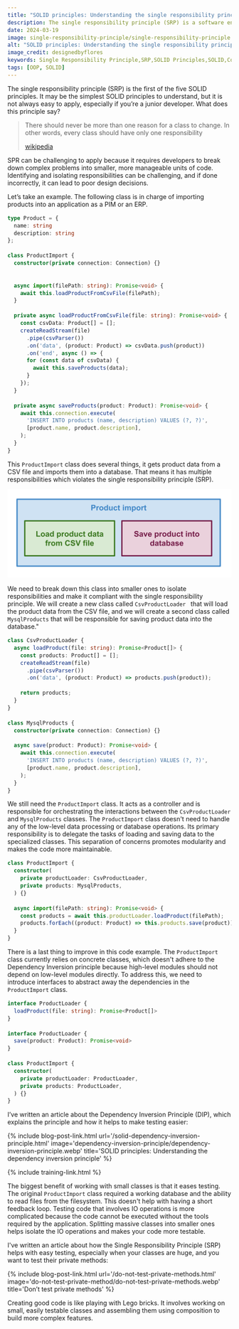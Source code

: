 ```yaml
---
title: "SOLID principles: Understanding the single responsibility principle"
description: The single responsibility principle (SRP) is a software engineering rule that can help developers write code that is more maintainable and testable. By following this principle, developers can break down complex problems into smaller, more manageable units of code, which makes the code easier to understand and maintain.
date: 2024-03-19
image: single-responsibility-principle/single-responsibility-principle.webp
alt: "SOLID principles: Understanding the single responsibility principle"
image_credit: designedbyflores
keywords: Single Responsibility Principle,SRP,SOLID Principles,SOLID,Code Modularity,Software Development,Object-Oriented Programming,OOP,software design,code quality
tags: [OOP, SOLID]
---
```


The single responsibility principle (SRP) is the first of the five SOLID principles. It may be the simplest SOLID principles to understand, but it is not always easy to apply, especially if you’re a junior developer. What does this principle say?

>There should never be more than one reason for a class to change. In other words, every class should have only one responsibility
>
>[wikipedia](https://en.wikipedia.org/wiki/SOLID)

SPR can be challenging to apply because it requires developers to break down complex problems into smaller, more manageable units of code. Identifying and isolating responsibilities can be challenging, and if done incorrectly, it can lead to poor design decisions.

Let’s take an example. The following class is in charge of importing products into an application as a PIM or an ERP.
```ts
type Product = {
  name: string
  description: string
};

class ProductImport {
  constructor(private connection: Connection) {}


  async import(filePath: string): Promise<void> {
    await this.loadProductFromCsvFile(filePath);
  }
  
  private async loadProductFromCsvFile(file: string): Promise<void> {
    const csvData: Product[] = [];
    createReadStream(file)
      .pipe(csvParser())
      .on('data', (product: Product) => csvData.push(product))
      .on('end', async () => {
      for (const data of csvData) {
        await this.saveProducts(data);
      }
    });
  }

  private async saveProducts(product: Product): Promise<void> {
    await this.connection.execute(
      'INSERT INTO products (name, description) VALUES (?, ?)',
      [product.name, product.description],
    );
  }
}
```

This `ProductImport` class does several things, it gets product data from a CSV file and imports them into a database. That means it has multiple responsibilities which violates the single responsibility principle (SRP).

![Product import responsibilities](images/posts/single-responsibility-principle/product-import-responsibilities.svg)

We need to break down this class into smaller ones to isolate responsibilities and make it compliant with the single responsibility principle. We will create a new class called  `CsvProductLoader ` that will load the product data from the CSV file, and we will create a second class called  `MysqlProducts` that will be responsible for saving product data into the database."

```ts
class CsvProductLoader {
  async loadProduct(file: string): Promise<Product[]> {
    const products: Product[] = [];
    createReadStream(file)
      .pipe(csvParser())
      .on('data', (product: Product) => products.push(product));
    
    return products;
  }
}

class MysqlProducts {
  constructor(private connection: Connection) {}
    
  async save(product: Product): Promise<void> {
    await this.connection.execute(
      'INSERT INTO products (name, description) VALUES (?, ?)',
      [product.name, product.description],
    );
  }
}
```

We still need the `ProductImport` class. It acts as a controller and is responsible for orchestrating the interactions between the `CsvProductLoader` and `MysqlProducts` classes. The `ProductImport` class doesn't need to handle any of the low-level data processing or database operations. Its primary responsibility is to delegate the tasks of loading and saving data to the specialized classes. This separation of concerns promotes modularity and makes the code more maintainable.

```ts
class ProductImport {
  constructor(
    private productLoader: CsvProductLoader,
    private products: MysqlProducts,
  ) {}
    
  async import(filePath: string): Promise<void> {
    const products = await this.productLoader.loadProduct(filePath);
    products.forEach((product: Product) => this.products.save(product));
  }
}
```

There is a last thing to improve in this code example. The `ProductImport` class currently relies on concrete classes, which doesn't adhere to the Dependency Inversion principle because high-level modules should not depend on low-level modules directly. To address this, we need to introduce interfaces to abstract away the dependencies in the `ProductImport` class.

```ts
interface ProductLoader {
  loadProduct(file: string): Promise<Product[]>
}

interface ProductLoader {
  save(product: Product): Promise<void>
}

class ProductImport {
  constructor(
    private productLoader: ProductLoader,
    private products: ProductLoader,
  ) {}
}
```
I’ve written an article about the Dependency Inversion Principle (DIP), which explains the principle and how it helps to make testing easier:

{% include blog-post-link.html url='/solid-dependency-inversion-principle.html' image='dependency-inversion-principle/dependency-inversion-principle.webp' title='SOLID principles: Understanding the dependency inversion principle' %}

{% include training-link.html %}

The biggest benefit  of working with small classes is that it eases testing. The original `ProductImport` class required a working database and the ability to read files from the filesystem. This doesn't help with having a short feedback loop. Testing code that involves IO operations is more complicated because the code cannot be executed without the tools required by the application. Splitting massive classes into smaller ones helps isolate the IO operations and makes your code more testable.

I've written an article about how the Single Responsibility Principle (SRP) helps with easy testing, especially when your classes are huge, and you want to test their private methods:

{% include blog-post-link.html url='/do-not-test-private-methods.html' image='do-not-test-private-method/do-not-test-private-methods.webp' title='Don’t test private methods' %}

Creating good code is like playing with Lego bricks. It involves working on small, easily testable classes and assembling them using composition to build more complex features.
